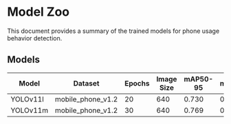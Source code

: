 # Model Zoo

This document provides a summary of the trained models for phone usage behavior detection.

## Models

| Model | Dataset | Epochs | Image Size | mAP50-95 | mAP50 | Precision | Recall | Weights |
|---|---|---|---|---|---|---|---|---|
| YOLOv11l | mobile_phone_v1.2 | 20 | 640 | 0.730 | 0.964 | 0.940 | 0.915 | [yolo11l.pt](runs/detect/yolo11l_mobile_phone_v1.2_20eps_640_2025-06-30_16-45-05/weights/best.pt) |
| YOLOv11m | mobile_phone_v1.2 | 30 | 640 | 0.769 | 0.976 | 0.963 | 0.937 | [yolo11m.pt](runs/detect/yolo11m_mobile_phone_v1.2_30eps_640_2025-07-01_10-23-59/weights/best.pt) |

